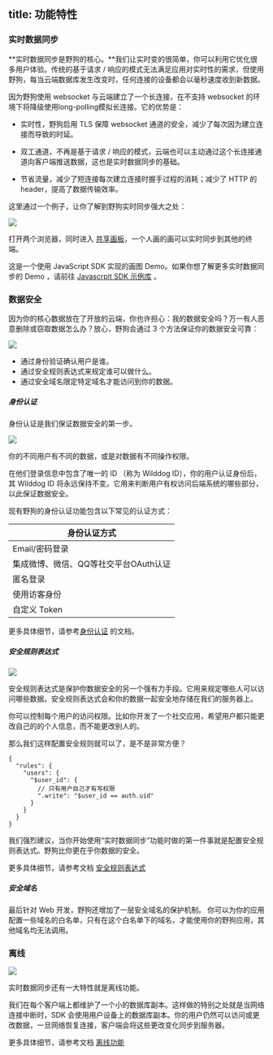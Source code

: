 title: 功能特性
---

### 实时数据同步
**实时数据同步是野狗的核心。**我们让实时变的很简单，你可以利用它优化很多用户体验。传统的基于请求 / 响应的模式无法满足应用对实时性的需求，但使用野狗，每当云端数据库发生改变时，任何连接的设备都会以毫秒速度收到新数据。

因为野狗使用 websocket 与云端建立了一个长连接，在不支持 websocket 的环境下将降级使用long-polling模拟长连接。它的优势是：

* 实时性，野狗启用 TLS 保障 websocket 通道的安全，减少了每次因为建立连接而导致的时延。

* 双工通道，不再是基于请求 / 响应的模式，云端也可以主动通过这个长连接通道向客户端推送数据，这也是实时数据同步的基础。

* 节省流量，减少了短连接每次建立连接时握手过程的消耗；减少了 HTTP 的 header，提高了数据传输效率。

这里通过一个例子，让你了解到野狗实时同步强大之处：

![](http://7u2r36.com1.z0.glb.clouddn.com/16-8-18/55607911.jpg)

打开两个浏览器，同时进入 [共享画板](http://drawing.wilddogapp.com/)，一个人画的画可以实时同步到其他的终端。

这是一个使用 JavaScript SDK 实现的画图 Demo。如果你想了解更多实时数据同步的 Demo ，请前往 [ Javascrpit SDK 示例库](https://www.wilddog.com/download/download-js-source) 。

### 数据安全

因为你的核心数据放在了开放的云端，你也许担心：我的数据安全吗？万一有人恶意删除或窃取数据怎么办？放心，野狗会通过 3 个方法保证你的数据安全可靠：

![](images/protect.png)

* 通过身份验证确认用户是谁。
* 通过安全规则表达式来规定谁可以做什么。
* 通过安全域名限定特定域名才能访问到你的数据。

##### 身份认证

身份认证是我们保证数据安全的第一步。

![](images/wilddogid.png)

你的不同用户有不同的数据，或是对数据有不同操作权限。

在他们登录信息中包含了唯一的 ID （称为 Wilddog ID），你的用户认证身份后，其 Wilddog ID 将永远保持不变。它用来判断用户有权访问后端系统的哪些部分，以此保证数据安全。

现有野狗的身份认证功能包含以下常见的认证方式：

身份认证方式                |
-------------               |
Email/密码登录                 | 
集成微博、微信、QQ等社交平台OAuth认证  |
匿名登录 | 
使用访客身份| 
自定义 Token|  

更多具体细节，请参考[身份认证](/overview/auth/introduction.html) 的文档。

##### 安全规则表达式

![](images/rules.png)

安全规则表达式是保护你数据安全的另一个强有力手段。它用来规定哪些人可以访问哪些数据。安全规则表达式会和你的数据一起安全地存储在我们的服务器上。

你可以控制每个用户的访问权限。比如你开发了一个社交应用，希望用户都只能更改自己的的个人信息，而不能更改别人的。

那么我们这样配置安全规则就可以了，是不是非常方便？


```
{
  "rules": {
    "users": {
      "$user_id": {
        // 只有用户自己才有写权限
        ".write": "$user_id == auth.uid"
      }
    }
  }
}
```


我们强烈建议，当你开始使用“实时数据同步”功能时做的第一件事就是配置安全规则表达式。野狗比你更在乎你数据的安全。

更多具体细节，请参考文档 [安全规则表达式](/sync/rules/introduce-rule.html)


##### 安全域名

最后针对 Web 开发，野狗还增加了一层安全域名的保护机制。
你可以为你的应用配置一些域名的白名单，只有在这个白名单下的域名，才能使用你的野狗应用，其他域名均无法调用。

### 离线

![](images/nowifi.png)

实时数据同步还有一大特性就是离线功能。

我们在每个客户端上都维护了一个小的数据库副本。这样做的特别之处就是当网络连接中断时，SDK 会使用用户设备上的数据库副本。你的用户仍然可以访问或更改数据，一旦网络恢复连接，客户端会将这些更改变化同步到服务器。

更多具体细节，请参考文档 [离线功能](sync/web/guide/offline-capabilities)


